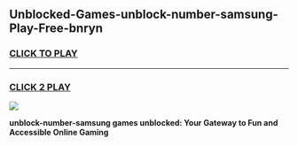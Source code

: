 
## Unblocked-Games-unblock-number-samsung-Play-Free-bnryn
<h3>
<a href="https://premium76.site?title=unblock-number-samsung&ref=20M">CLICK TO PLAY</a></h3>
<hr>

<h3>
<a href="https://premium76.site?title=unblock-number-samsung&ref=20M">CLICK 2 PLAY</a>
  
</h3>

<a href="https://premium76.site?title=unblock-number-samsung&ref=19M"><img src="https://clearcache.store/games.png"></a>


**unblock-number-samsung games unblocked: Your Gateway to Fun and Accessible Online Gaming**
